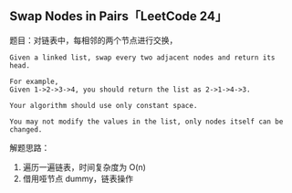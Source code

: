 ## Swap Nodes in Pairs「LeetCode 24」

题目：对链表中，每相邻的两个节点进行交换，

```
Given a linked list, swap every two adjacent nodes and return its head.

For example,
Given 1->2->3->4, you should return the list as 2->1->4->3.

Your algorithm should use only constant space. 

You may not modify the values in the list, only nodes itself can be changed.
```

解题思路：

1. 遍历一遍链表，时间复杂度为 O(n)
2. 借用哑节点 dummy，链表操作
